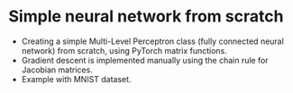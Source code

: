 # Simple neural network from scratch
- Creating a simple Multi-Level Perceptron class (fully connected neural network) from scratch, using PyTorch matrix functions.
- Gradient descent is implemented manually using the chain rule for Jacobian matrices.
- Example with MNIST dataset.
